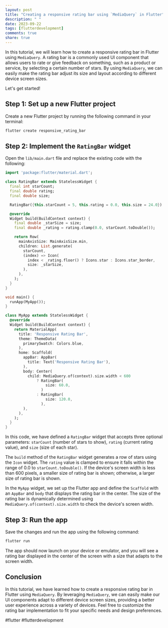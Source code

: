 ```yaml
---
layout: post
title: "Creating a responsive rating bar using `MediaQuery` in Flutter"
description: " "
date: 2023-09-22
tags: [flutterdevelopment]
comments: true
share: true
---
```


In this tutorial, we will learn how to create a responsive rating bar in Flutter using `MediaQuery`. A rating bar is a commonly used UI component that allows users to rate or give feedback on something, such as a product or service, by selecting a certain number of stars. By using `MediaQuery`, we can easily make the rating bar adjust its size and layout according to different device screen sizes.

Let's get started!

## Step 1: Set up a new Flutter project

Create a new Flutter project by running the following command in your terminal:

```dart
flutter create responsive_rating_bar
```

## Step 2: Implement the `RatingBar` widget

Open the `lib/main.dart` file and replace the existing code with the following:

```dart
import 'package:flutter/material.dart';

class RatingBar extends StatelessWidget {
  final int starCount;
  final double rating;
  final double size;

  RatingBar({this.starCount = 5, this.rating = 0.0, this.size = 24.0});

  @override
  Widget build(BuildContext context) {
    final double _starSize = size;
    final double _rating = rating.clamp(0.0, starCount.toDouble());

    return Row(
      mainAxisSize: MainAxisSize.min,
      children: List.generate(
        starCount,
        (index) => Icon(
          index < _rating.floor() ? Icons.star : Icons.star_border,
          size: _starSize,
        ),
      ),
    );
  }
}

void main() {
  runApp(MyApp());
}

class MyApp extends StatelessWidget {
  @override
  Widget build(BuildContext context) {
    return MaterialApp(
      title: 'Responsive Rating Bar',
      theme: ThemeData(
        primarySwatch: Colors.blue,
      ),
      home: Scaffold(
        appBar: AppBar(
          title: Text('Responsive Rating Bar'),
        ),
        body: Center(
          child: MediaQuery.of(context).size.width < 600
              ? RatingBar(
                  size: 60.0,
                )
              : RatingBar(
                  size: 120.0,
                ),
        ),
      ),
    );
  }
}
```

In this code, we have defined a `RatingBar` widget that accepts three optional parameters: `starCount` (number of stars to show), `rating` (current rating value), and `size` (size of each star).

The `build` method of the `RatingBar` widget generates a row of stars using the `Icon` widget. The `rating` value is clamped to ensure it falls within the range of 0.0 to `starCount.toDouble()`. If the device's screen width is less than 600 pixels, a smaller size of rating bar is shown; otherwise, a larger size of rating bar is shown.

In the `MyApp` widget, we set up the Flutter app and define the `Scaffold` with an `AppBar` and `body` that displays the rating bar in the center. The size of the rating bar is dynamically determined using `MediaQuery.of(context).size.width` to check the device's screen width.

## Step 3: Run the app

Save the changes and run the app using the following command:

```dart
flutter run
```

The app should now launch on your device or emulator, and you will see a rating bar displayed in the center of the screen with a size that adapts to the screen width.

## Conclusion

In this tutorial, we have learned how to create a responsive rating bar in Flutter using `MediaQuery`. By leveraging `MediaQuery`, we can easily make our UI components adapt to different device screen sizes, providing a better user experience across a variety of devices. Feel free to customize the rating bar implementation to fit your specific needs and design preferences.

#flutter #flutterdevelopment